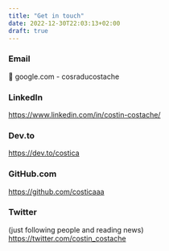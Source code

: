 ```yaml
---
title: "Get in touch"
date: 2022-12-30T22:03:13+02:00
draft: true
---
```



### Email
:email: google.com - cosraducostache 

### LinkedIn 
https://www.linkedin.com/in/costin-costache/

### Dev.to 
https://dev.to/costica

### GitHub.com 
https://github.com/costicaaa

### Twitter 
(just following people and reading news) https://twitter.com/costin_costache
